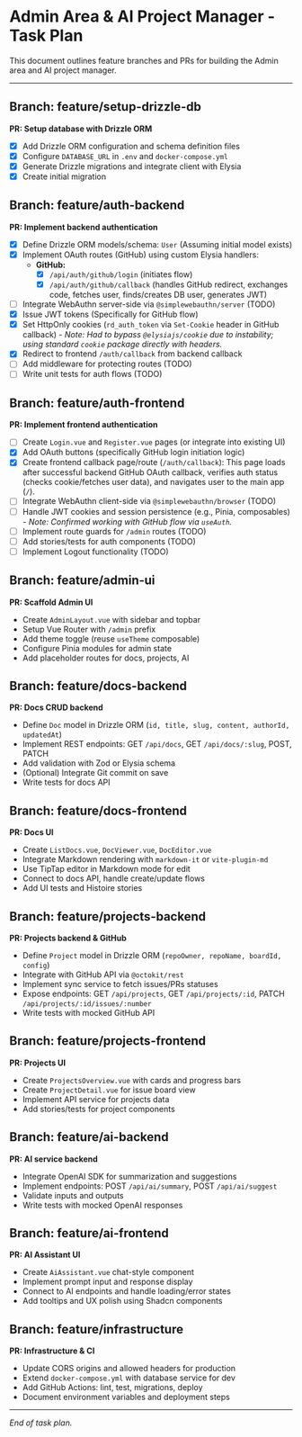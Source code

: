 # Admin Area & AI Project Manager - Task Plan

This document outlines feature branches and PRs for building the Admin area and AI project manager.

---

## Branch: feature/setup-drizzle-db

**PR: Setup database with Drizzle ORM**

- [x] Add Drizzle ORM configuration and schema definition files
- [x] Configure `DATABASE_URL` in `.env` and `docker-compose.yml`
- [x] Generate Drizzle migrations and integrate client with Elysia
- [x] Create initial migration

## Branch: feature/auth-backend

**PR: Implement backend authentication**

- [x] Define Drizzle ORM models/schema: `User` (Assuming initial model exists)
- [x] Implement OAuth routes (GitHub) using custom Elysia handlers:
  - **GitHub:**
    - [x] `/api/auth/github/login` (initiates flow)
    - [x] `/api/auth/github/callback` (handles GitHub redirect, exchanges code, fetches user, finds/creates DB user, generates JWT)
- [ ] Integrate WebAuthn server-side via `@simplewebauthn/server` (TODO)
- [x] Issue JWT tokens (Specifically for GitHub flow)
- [x] Set HttpOnly cookies (`rd_auth_token` via `Set-Cookie` header in GitHub callback) - _Note: Had to bypass `@elysiajs/cookie` due to instability; using standard `cookie` package directly with headers._
- [x] Redirect to frontend `/auth/callback` from backend callback
- [ ] Add middleware for protecting routes (TODO)
- [ ] Write unit tests for auth flows (TODO)

## Branch: feature/auth-frontend

**PR: Implement frontend authentication**

- [ ] Create `Login.vue` and `Register.vue` pages (or integrate into existing UI)
- [x] Add OAuth buttons (specifically GitHub login initiation logic)
- [x] Create frontend callback page/route (`/auth/callback`): This page loads after successful backend GitHub OAuth callback, verifies auth status (checks cookie/fetches user data), and navigates user to the main app (`/`).
- [ ] Integrate WebAuthn client-side via `@simplewebauthn/browser` (TODO)
- [ ] Handle JWT cookies and session persistence (e.g., Pinia, composables) - _Note: Confirmed working with GitHub flow via `useAuth`._
- [ ] Implement route guards for `/admin` routes (TODO)
- [ ] Add stories/tests for auth components (TODO)
- [ ] Implement Logout functionality (TODO)

## Branch: feature/admin-ui

**PR: Scaffold Admin UI**

- Create `AdminLayout.vue` with sidebar and topbar
- Setup Vue Router with `/admin` prefix
- Add theme toggle (reuse `useTheme` composable)
- Configure Pinia modules for admin state
- Add placeholder routes for docs, projects, AI

## Branch: feature/docs-backend

**PR: Docs CRUD backend**

- Define `Doc` model in Drizzle ORM (`id, title, slug, content, authorId, updatedAt`)
- Implement REST endpoints: GET `/api/docs`, GET `/api/docs/:slug`, POST, PATCH
- Add validation with Zod or Elysia schema
- (Optional) Integrate Git commit on save
- Write tests for docs API

## Branch: feature/docs-frontend

**PR: Docs UI**

- Create `ListDocs.vue`, `DocViewer.vue`, `DocEditor.vue`
- Integrate Markdown rendering with `markdown-it` or `vite-plugin-md`
- Use TipTap editor in Markdown mode for edit
- Connect to docs API, handle create/update flows
- Add UI tests and Histoire stories

## Branch: feature/projects-backend

**PR: Projects backend & GitHub**

- Define `Project` model in Drizzle ORM (`repoOwner, repoName, boardId, config`)
- Integrate with GitHub API via `@octokit/rest`
- Implement sync service to fetch issues/PRs statuses
- Expose endpoints: GET `/api/projects`, GET `/api/projects/:id`, PATCH `/api/projects/:id/issues/:number`
- Write tests with mocked GitHub API

## Branch: feature/projects-frontend

**PR: Projects UI**

- Create `ProjectsOverview.vue` with cards and progress bars
- Create `ProjectDetail.vue` for issue board view
- Implement API service for projects data
- Add stories/tests for project components

## Branch: feature/ai-backend

**PR: AI service backend**

- Integrate OpenAI SDK for summarization and suggestions
- Implement endpoints: POST `/api/ai/summary`, POST `/api/ai/suggest`
- Validate inputs and outputs
- Write tests with mocked OpenAI responses

## Branch: feature/ai-frontend

**PR: AI Assistant UI**

- Create `AiAssistant.vue` chat-style component
- Implement prompt input and response display
- Connect to AI endpoints and handle loading/error states
- Add tooltips and UX polish using Shadcn components

## Branch: feature/infrastructure

**PR: Infrastructure & CI**

- Update CORS origins and allowed headers for production
- Extend `docker-compose.yml` with database service for dev
- Add GitHub Actions: lint, test, migrations, deploy
- Document environment variables and deployment steps

---

_End of task plan._
